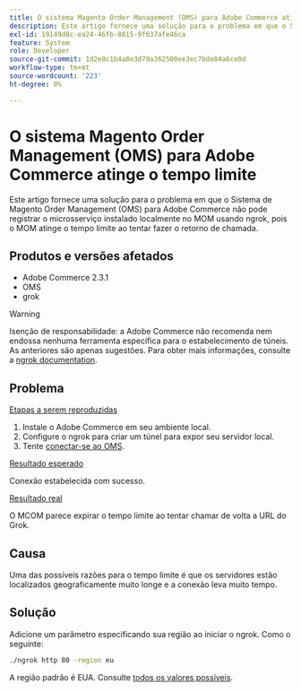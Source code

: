 ```yaml
---
title: O sistema Magento Order Management (OMS) para Adobe Commerce atinge o tempo limite
description: Este artigo fornece uma solução para o problema em que o Sistema de Magento Order Management (OMS) para Adobe Commerce não pode registrar o microsserviço instalado localmente no MOM usando ngrok, pois o MOM atinge o tempo limite ao tentar fazer o retorno de chamada.
exl-id: 19149d8c-ea24-46fb-8815-9f637afe46ca
feature: System
role: Developer
source-git-commit: 1d2e0c1b4a8e3d79a362500ee3ec7bde84a6ce0d
workflow-type: tm+mt
source-wordcount: '223'
ht-degree: 0%

---
```


# O sistema Magento Order Management (OMS) para Adobe Commerce atinge o tempo limite

Este artigo fornece uma solução para o problema em que o Sistema de Magento Order Management (OMS) para Adobe Commerce não pode registrar o microsserviço instalado localmente no MOM usando ngrok, pois o MOM atinge o tempo limite ao tentar fazer o retorno de chamada.

## Produtos e versões afetados

* Adobe Commerce 2.3.1
* OMS
* grok

>[!WARNING]
>
>Isenção de responsabilidade: a Adobe Commerce não recomenda nem endossa nenhuma ferramenta específica para o estabelecimento de túneis. As anteriores são apenas sugestões. Para obter mais informações, consulte a [ngrok documentation](https://ngrok.com/docs).

## Problema

<u>Etapas a serem reproduzidas</u>

1. Instale o Adobe Commerce em seu ambiente local.
1. Configure o ngrok para criar um túnel para expor seu servidor local.
1. Tente [conectar-se ao OMS](https://omsdocs.magento.com/en/integration/connector/setup-tutorial/).

<u>Resultado esperado</u>

Conexão estabelecida com sucesso.

<u>Resultado real</u>

O MCOM parece expirar o tempo limite ao tentar chamar de volta a URL do Grok.

## Causa

Uma das possíveis razões para o tempo limite é que os servidores estão localizados geograficamente muito longe e a conexão leva muito tempo.

## Solução

Adicione um parâmetro especificando sua região ao iniciar o ngrok. Como o seguinte:

```bash
./ngrok http 80 -region eu
```

A região padrão é EUA. Consulte [todos os valores possíveis](https://ngrok.com/docs#config_region).
